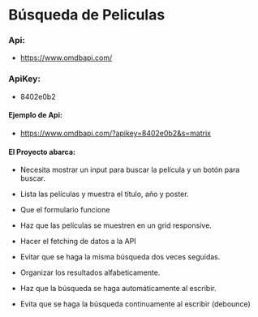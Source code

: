 # Búsqueda de Peliculas

### Api:

- https://www.omdbapi.com/

### ApiKey:

- 8402e0b2

#### Ejemplo de Api:

- https://www.omdbapi.com/?apikey=8402e0b2&s=matrix



#### El Proyecto abarca:

- Necesita mostrar un input para buscar la película y un botón para buscar.

- Lista las películas y muestra el título, año y poster.

- Que el formulario funcione

- Haz que las películas se muestren en un grid responsive.

- Hacer el fetching de datos a la API 

- Evitar que se haga la misma búsqueda dos veces seguidas.

- Organizar los resultados alfabeticamente.

- Haz que la búsqueda se haga automáticamente al escribir.

- Evita que se haga la búsqueda continuamente al escribir (debounce)